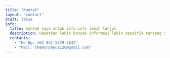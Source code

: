 ```yaml
---
title: "Kontak"
layout: "contact"
draft: false
info: 
  title: Kontak saya untuk info-info lebih lanjut
  description: Dapatkan lebih banyak informasi lebih spesifik tentang Sangasanga dengan menghubungi kontak-kontak di bawah.
  contacts: 
    - "No Hp: +62 831-5379-5632"
    - "Mail: themorpheus120@gmail.com"
---
```


